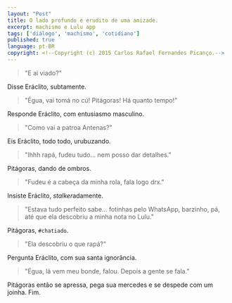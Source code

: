 ```yaml
---
layout: "Post"
title: O lado profundo e erudito de uma amizade.
excerpt: machismo e Lulu app
tags: ['diálogo', 'machismo', 'cotidiano']
published: true
language: pt-BR
copyright: <!--Copyright (c) 2015 Carlos Rafael Fernandes Picanço.-->
---
```

> "E ai viado?"

Disse Eráclito, subtamente.

> "Égua, vai tomá no cú! Pitágoras! Há quanto tempo!"

Responde Eráclito, com entusiasmo masculino.

> "Como vai a patroa Antenas?"

Eis Eráclito, todo todo, urubuzando.

> "Ihhh rapá, fudeu tudo... nem posso dar detalhes."

Pitágoras, dando de ombros.

> "Fudeu é a cabeça da minha rola, fala logo drx."

Insiste Eráclito, *stalker*adamente.

> "Estava tudo perfeito sabe... fotinhas pelo WhatsApp, barzinho, pá, até que ela descobriu a minha nota no Lulu."

Pitágoras, ‪`#‎chatiado‬`.

> "Ela descobriu o que rapá?"

Pergunta Eráclito, com sua santa ignorância.

> "Égua, lá vem meu bonde, falou. Depois a gente se fala."

Pitágoras então se apressa, pega sua mercedes e se despede com um joinha. Fim.